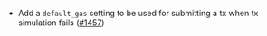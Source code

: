 - Add a `default_gas` setting to be used for submitting a tx when tx simulation
  fails ([#1457](https://github.com/informalsystems/ibc-rs/issues/1457))